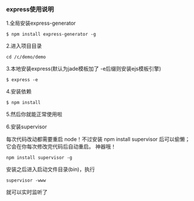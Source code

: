 <h3>express使用说明</h3>
1.全局安装express-generator

```
$ npm install express-generator -g
```
2.进入项目目录

```
cd /c/demo/demo
```
3.本地安装express(默认为jade模板加了 -e后缀则安装ejs模板引擎)

```
$ express -e
```
4.安装依赖

```
$ npm install
```
5.然后你就能正常使用啦

6.安装supervisor

每次代码改动都需要重启 node！不过安装 npm install supervisor 后可以偷懒；它会在你每次修改完代码后自动重启。 神器哦！

```
npm install supervisor -g
```
安装之后进入启动文件目录(bin)，执行
```
supervisor -www
```
就可以实时监听了

